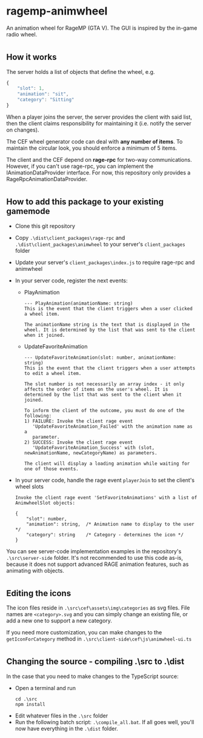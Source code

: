 # ragemp-animwheel
An animation wheel for RageMP (GTA V). The GUI is inspired by the in-game radio wheel.

#
## How it works
The server holds a list of objects that define the wheel, e.g.
```javascript
{
    "slot": 1,
    "animation": "sit",
    "category": "Sitting"
}
```

When a player joins the server, the server provides the client with said list, then the client claims responsibility for maintaining it (i.e. notify the server on changes).

The CEF wheel generator code can deal with <b>any number of items</b>. To maintain the circular look, you should enforce a minimum of 5 items.

The client and the CEF depend on <b>rage-rpc</b> for two-way communications. However, if you can't use rage-rpc, you can implement the IAnimationDataProvider interface. For now, this repository only provides a RageRpcAnimationDataProvider.

#
## How to add this package to your existing gamemode
* Clone this git repository
* Copy `.\dist\client_packages\rage-rpc` and `.\dist\client_packages\animwheel` to your server's `client_packages` folder
* Update your server's `client_packages\index.js` to require rage-rpc and  animwheel
* In your server code, register the next events:
    * PlayAnimation
        ```
        --- PlayAnimation(animationName: string)
        This is the event that the client triggers when a user clicked a wheel item.
        
        The animationName string is the text that is displayed in the wheel. It is determined by the list that was sent to the client when it joined.
        ```
    * UpdateFavoriteAnimation
        ```
        --- UpdateFavoriteAnimation(slot: number, animationName: string)
        This is the event that the client triggers when a user attempts to edit a wheel item.

        The slot number is not necessarily an array index - it only affects the order of items on the user's wheel. It is determined by the list that was sent to the client when it joined.

        To inform the client of the outcome, you must do one of the following:
        1) FAILURE: Invoke the client rage event 
           'UpdateFavoriteAnimation_Failed' with the animation name as a 
           parameter.
        2) SUCCESS: Invoke the client rage event
           'UpdateFavoriteAnimation_Success' with (slot, newAnimationName, newCategoryName) as parameters.
        
        The client will display a loading animation while waiting for one of those events.
        ```

* In your server code, handle the rage event `playerJoin` to set the client's wheel slots
    ```
    Invoke the client rage event 'SetFavoriteAnimations' with a list of
    AnimwheelSlot objects:

    {
        "slot": number,
        "animation": string,  /* Animation name to display to the user */
        "category": string    /* Category - determines the icon */
    }
    ```

You can see server-code implementation examples in the repository's `.\src\server-side` folder. It's not recommended to use this code as-is, because it does not support advanced RAGE animation features, such as animating with objects.

#
## Editing the icons
The icon files reside in `.\src\cef\assets\img\categories` as svg files. File names are `<category>.svg` and you can simply change an existing file, or add a new one to support a new category.

If you need more customization, you can make changes to the `getIconForCategory` method in `.\src\client-side\cef\js\animwheel-ui.ts`


#
## Changing the source - compiling .\src to .\dist
In the case that you need to make changes to the TypeScript source:
* Open a terminal and run
    ```
    cd .\src
    npm install
    ```
* Edit whatever files in the `.\src` folder
* Run the following batch script: `.\compile_all.bat`. If all goes well, you'll now have everything in the `.\dist` folder.